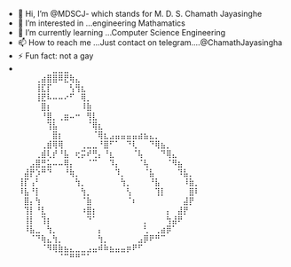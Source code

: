 - 👋 Hi, I’m @MDSCJ- which stands for M. D. S. Chamath Jayasinghe 
- 👀 I’m interested in ...engineering Mathamatics
- 🌱 I’m currently learning ...Computer Science Engineering
- 📫 How to reach me ...Just contact on telegram....@ChamathJayasingha
- ⚡ Fun fact: not a gay
- ⠀⠀⠀⠀⠀⠀⣀⣀⣀⠀⠀⠀⠀⠀⠀⠀⠀⠀⠀⠀⠀⠀⠀⠀⠀⠀⠀⠀⠀⠀⠀⠀
⠀⠀⠀⢀⣴⣿⣿⠿⣟⢷⣄⠀⠀⠀⠀⠀⠀⠀⠀⠀⠀⠀⠀⠀⠀⠀⠀⠀⠀⠀⠀⠀
⠀⠀⠀⢸⣏⡏⠀⠀⠀⢣⢻⣆⠀⠀⠀⠀⠀⠀⠀⠀⠀⠀⠀⠀⠀⠀⠀⠀⠀⠀⠀⠀
⠀⠀⠀⢸⣟⠧⠤⠤⠔⠋⠀⢿⡀⠀⠀⠀⠀⠀⠀⠀⠀⠀⠀⠀⠀⠀⠀⠀⠀⠀⠀⠀
⠀⠀⠀⠀⣿⡆⠀⠀⠀⠀⠀⠸⣷⠀⠀⠀⠀⠀⠀⠀⠀⠀⠀⠀⠀⠀⠀⠀⠀⠀⠀⠀
⠀⠀⠀⠀⠘⣿⡀⢀⣶⠤⠒⠀⢻⣇⠀⠀⠀⠀⠀⠀⠀⠀⠀⠀⠀⠀⠀⠀⠀⠀⠀⠀
⠀⠀⠀⠀⠀⢹⣧⠀⠀⠀⠀⠀⠈⢿⣆⠀⠀⠀⠀⠀⠀⠀⠀⠀⠀⠀⠀⠀⠀⠀⠀⠀
⠀⠀⠀⠀⠀⠀⣿⡆⠀⠀⠀⠀⠀⠈⢿⣆⣠⣤⣤⣤⣤⣴⣦⣄⡀⠀⠀⠀⠀⠀⠀⠀
⠀⠀⠀⠀⢀⣾⢿⢿⠀⠀⠀⢀⣀⣀⠘⣿⠋⠁⠀⠙⢇⠀⠀⠙⢿⣦⡀⠀⠀⠀⠀⠀
⠀⠀⠀⢀⣾⢇⡞⠘⣧⠀⢖⡭⠞⢛⡄⠘⣆⠀⠀⠀⠈⢧⠀⠀⠀⠙⢿⣄⠀⠀⠀⠀
⠀⠀⣠⣿⣛⣥⠤⠤⢿⡄⠀⠀⠈⠉⠀⠀⠹⡄⠀⠀⠀⠈⢧⠀⠀⠀⠈⠻⣦⠀⠀⠀
⠀⣼⡟⡱⠛⠙⠀⠀⠘⢷⡀⠀⠀⠀⠀⠀⠀⠹⡀⠀⠀⠀⠈⣧⠀⠀⠀⠀⠹⣧⡀⠀
⢸⡏⢠⠃⠀⠀⠀⠀⠀⠀⢳⡀⠀⠀⠀⠀⠀⠀⢳⡀⠀⠀⠀⠘⣧⠀⠀⠀⠀⠸⣷⡀
⠸⣧⠘⡇⠀⠀⠀⠀⠀⠀⠀⢳⡀⠀⠀⠀⠀⠀⠀⢣⠀⠀⠀⠀⢹⡇⠀⠀⠀⠀⣿⠇
⠀⣿⡄⢳⠀⠀⠀⠀⠀⠀⠀⠈⣷⠀⠀⠀⠀⠀⠀⠈⠆⠀⠀⠀⠀⠀⠀⠀⠀⣼⡟⠀
⠀⢹⡇⠘⣇⠀⠀⠀⠀⠀⠀⠰⣿⡆⠀⠀⠀⠀⠀⠀⠀⠀⠀⠀⠀⠀⡄⠀⣼⡟⠀⠀
⠀⢸⡇⠀⢹⡆⠀⠀⠀⠀⠀⠀⠙⠁⠀⠀⠀⠀⠀⠀⠀⠀⡀⠀⠀⠀⢳⣼⠟⠀⠀⠀
⠀⠸⣧⣀⠀⢳⡀⠀⠀⠀⠀⠀⠀⠀⡄⠀⠀⠀⠀⠀⠀⠀⢃⠀⢀⣴⡿⠁⠀⠀⠀⠀
⠀⠀⠈⠙⢷⣄⢳⡀⠀⠀⠀⠀⠀⠀⢳⡀⠀⠀⠀⠀⠀⣠⡿⠟⠛⠉⠀⠀⠀⠀⠀⠀
⠀⠀⠀⠀⠈⠻⢿⣷⣦⣄⣀⣀⣠⣤⠾⠷⣦⣤⣤⡶⠟⠋⠀⠀⠀⠀⠀⠀⠀⠀⠀⠀
⠀⠀⠀⠀⠀⠀⠀⠈⠉⠛⠛⠉⠁⠀⠀⠀⠀⠀⠀⠀⠀⠀⠀⠀⠀⠀⠀⠀⠀⠀⠀⠀

<!---
MDSCJ/MDSCJ is a ✨ special ✨ repository because its `README.md` (this file) appears on your GitHub profile.
You can click the Preview link to take a look at your changes.
--->
